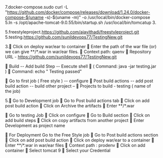 7.docker-compose.sudo curl -L "https://github.com/docker/compose/releases/download/1.24.0/docker-compose-$(uname -s)-$(uname -m)" -o /usr/local/bin/docker-compose
5.ln -s /opt/apache-tomcat-9.0.55/bin/startup.sh /usr/local/bin/tomcatup
3.<role rolename="admin-gui"/>
<role rolename="manager-gui"/>
<role rolename="manager-script"/>
<role rolename="manager-jmx"/>
<role rolename="manager-status"/> 
<user username="admin" password="admin" roles="admin-gui,manager-gui,manager-script,manager-jmx,manager-status"/>
<user username="deployer" password="deployer" roles="manager-script"/>
<user username="tomcat" password="s3cret" roles="manager-gui"/>

5.freestyleproject.https://github.com/ajayithadi/freestyleproject.git
5.testing.https://github.com/sunildevops77/TestingNew.git

3.	Click on deploy war/ear to container
	 Enter the path of the war file (or)
                      we can give **/*.war in war/ear files.
	 Context path: qaenv
	Repository URL - https://github.com/sunildevops77/TestingNew.git

	Build -- Add build Step  -- Execute shell
	( Command: java -jar  testing.jar )
	Command:   echo " Testing passed"

	Go to first job ( Free style ) --  configure 
	Post build actions -- add post build action -- build other project – 
	Projects to build - testing ( name of the job)

5.	Go to Development job 
	 Go to Post build actions tab
	Click on add post build action
	Click on Archive the artifacts
	 Enter      **/*.war

	Go to testing Job
	Click on configure
	Go to Build section
	Click on add build steps
	Click on copy artifacts from another project
	Enter Development as project name

	For Deployment Go to the Free Style job
	 Go to Post build actions section
	Click on add post build action
	Click on deploy war/ear to a container
	Enter **/*.war in war/ear files
	Context path : prodenv
	Click on add container 
	Select tomcat 9
	 Select your Credential






